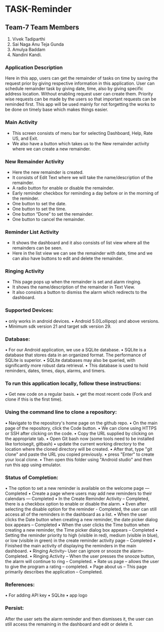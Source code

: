 # TASK-Reminder

## Team-7 Team Members
1. Vivek Tadiparthi
2. Sai Naga Anu Teja Gunda
3. Amulya Baddam
4. Nandini Kandi.

### Application Description
Here in this app, users can get the remainder of tasks on time by saving the request prior by giving respective information in this application. User can schedule remainder task by giving date, time, also by giving specific address location. Without enabling request user can create them. Priority wise requests can be made by the users so that important requests can be reminded first. This app will be used mainly for not forgetting the works to be done on timely base which makes things easier.

### Main Activity
- This screen consists of menu bar for selecting Dashboard, Help, Rate US, and Exit.
- We also have a button which takes us to the New remainder activity where we can create a new remainder.

### New Remainder Activity
- Here the new remainder is created.
-	It consists of Edit Text where we will take the name/description of the remainder.
-	A radio button for enable or disable the remainder.
-	Early reminder checkbox for reminding a day before or in the morning of the reminder.
-	One button to set the date.
-	One button to set the time.
-	One button “Done” to set the remainder.
- One button to cancel the remainder.	

### Reminder List Activity

- It shows the dashboard and it also consists of list view where all the remainders can be seen.
- Here in the list view we can see the remainder with date, time and we can also have buttons to edit and delete the remainder.

### Ringing Activity

- This page pops up when the remainder is set and alarm ringing.
- It shows the name/description of the remainder in Text View.
- It also consists a button to dismiss the alarm which redirects to the dashboard.

### Supported Devices:

•	only works in android devices.
•	Android 5.0(Lollipop) and above versions.
•	Minimum sdk version 21 and target sdk version 29.

### Database:

•	For our Android application, we use a SQLite database.
•	SQLite is a database that stores data in an organized format. The performance of SQLite is superior.
•	SQLite databases may also be queried, with significantly more robust data retrieval.
•	This database is used to hold reminders, dates, times, days, alarms, and timers.

### To run this application locally, follow these instructions:

•	Get new code on a regular basis. 
•	get the most recent code (Fork and clone if this is the first time).

### Using the command line to clone a repository:

•	Navigate to the repository's home page on the github repo.
•	On the main page of the repository, click the Code button.
•	We can clone using HTTPS or SSH after clicking on the code.
•	Copy the URL supplied by clicking on the appropriate tab.
•	Open Git bash now (some tools need to be installed like tortoisegit, gitbash)
•	update the current working directory to the location where the cloned directory will be created.
•	After that, type "git clone" and paste the URL you copied previously.
•	press "Enter" to create your local clone.
•	Then open this folder using "Android studio" and then run this app using emulator.

### Status of Completion:

•	The option to set a new reminder is available on the welcome page — Completed
•	Create a page where users may add new reminders to their calendars — Completed
•	In the Create Reminder Activity – Completed, there is a checkbox option to enable or disable the alarm.
•	Even after selecting the disable option for the reminder - Completed, the user can still access all of the reminders in the dashboard as a list.
•	When the user clicks the Date button when creating a new reminder, the date picker dialog box appears – Completed
•	When the user clicks the Time button when creating a new reminder, the Time picker dialog box appears – Completed
•	Setting the reminder priority to high (visible in red), medium (visible in blue), or low (visible in green) in the create reminder activity page – Completed
•	Finished the main activity of displaying the reminders in the main dashboard.
•	Ringing Activity– User can ignore or snooze the alarm– Completed.
•	Ringing Activity – When the user presses the snooze button, the alarm will continue to ring – Completed.
•	Rate us page – allows the user to give the program a rating – completed.
•	Page about us – This page primarily describes the application – Completed.

### References:

•	For adding API key
•	SQLite
•	app logo

### Persist: 

After the user sets the alarm reminder and then dismisses it, the user can still access the remaining in the dashboard and edit or delete it.

